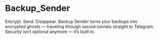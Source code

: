 # Backup_Sender
Encrypt. Send. Disappear. Backup Sender turns your backups into encrypted ghosts — traveling through secure tunnels straight to Telegram. Security isn’t optional anymore — it’s built in.
